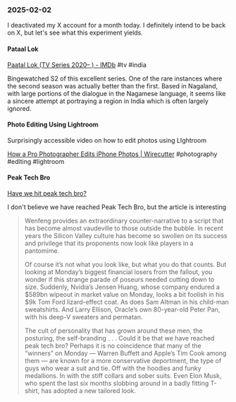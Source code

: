### 2025-02-02
I deactivated my X account for a month today. I definitely intend to be back on X, but let's see what this experiment yields.
#### Pataal Lok
[Paatal Lok (TV Series 2020– ) - IMDb](https://www.imdb.com/title/tt9680440/) #tv #india 

Bingewatched S2 of this excellent series. One of the rare instances where the second season was actually better than the first. Based in Nagaland, with large portions of the dialogue in the Nagamese language, it seems like a sincere attempt at portraying a region in India which is often largely ignored.

#### Photo Editing Using Lightroom
Surprisingly accessible video on how to edit photos using LIghtroom

[How a Pro Photographer Edits iPhone Photos \| Wirecutter](https://www.nytimes.com/wirecutter/blog/how-a-pro-photographer-edits-iphone-photos/) #photography #editing #lightroom

#### Peak Tech Bro
[Have we hit peak tech bro?](https://www.ft.com/content/cd2966ed-c458-4485-87a8-a483b79b8457)

I don't believe we have reached Peak Tech Bro, but the article is interesting

> Wenfeng provides an extraordinary counter-narrative to a script that has become almost vaudeville to those outside the bubble. In recent years the Silicon Valley culture has become so swollen on its success and privilege that its proponents now look like players in a pantomime. 
> 
> Of course it’s not what you look like, but what you do that counts. But looking at Monday’s biggest financial losers from the fallout, you wonder if this strange parade of poseurs needed cutting down to size. Suddenly, Nvidia’s Jensen Huang, whose company endured a $589bn wipeout in market value on Monday, looks a bit foolish in his $9k Tom Ford lizard-effect coat. As does Sam Altman in his child-man sweatshirts. And Larry Ellison, Oracle’s own 80-year-old Peter Pan, with his deep-V sweaters and permatan. 
> 
> The cult of personality that has grown around these men, the posturing, the self-branding . . . Could it be that we have reached peak tech bro? Perhaps it is no coincidence that many of the “winners” on Monday — Warren Buffett and Apple’s Tim Cook among them — are known for a more conservative deportment, the type of guys who wear a suit and tie. Off with the hoodies and funky medallions. In with the stiff collars and sober suits. Even Elon Musk, who spent the last six months slobbing around in a badly fitting T-shirt, has adopted a new tailored look.
